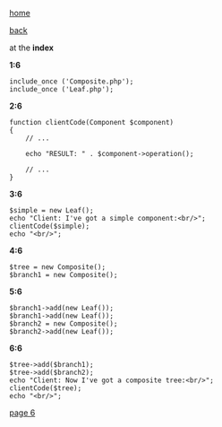 [home](./page01.md)

[back](./page04.md)

at the **index**


**1:6**
```
include_once ('Composite.php');
include_once ('Leaf.php');
```

**2:6**
```
function clientCode(Component $component)
{
    // ...

    echo "RESULT: " . $component->operation();

    // ...
}
```

**3:6**
```
$simple = new Leaf();
echo "Client: I've got a simple component:<br/>";
clientCode($simple);
echo "<br/>";
```

**4:6**
```
$tree = new Composite();
$branch1 = new Composite();
```

**5:6**
```
$branch1->add(new Leaf());
$branch1->add(new Leaf());
$branch2 = new Composite();
$branch2->add(new Leaf());
```

**6:6**
```
$tree->add($branch1);
$tree->add($branch2);
echo "Client: Now I've got a composite tree:<br/>";
clientCode($tree);
echo "<br/>";
```

[page 6](./page06.md)
